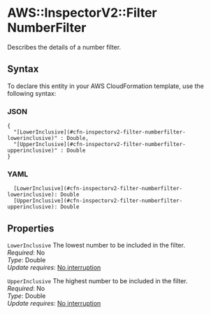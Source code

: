 # AWS::InspectorV2::Filter NumberFilter<a name="aws-properties-inspectorv2-filter-numberfilter"></a>

Describes the details of a number filter\.

## Syntax<a name="aws-properties-inspectorv2-filter-numberfilter-syntax"></a>

To declare this entity in your AWS CloudFormation template, use the following syntax:

### JSON<a name="aws-properties-inspectorv2-filter-numberfilter-syntax.json"></a>

```
{
  "[LowerInclusive](#cfn-inspectorv2-filter-numberfilter-lowerinclusive)" : Double,
  "[UpperInclusive](#cfn-inspectorv2-filter-numberfilter-upperinclusive)" : Double
}
```

### YAML<a name="aws-properties-inspectorv2-filter-numberfilter-syntax.yaml"></a>

```
  [LowerInclusive](#cfn-inspectorv2-filter-numberfilter-lowerinclusive): Double
  [UpperInclusive](#cfn-inspectorv2-filter-numberfilter-upperinclusive): Double
```

## Properties<a name="aws-properties-inspectorv2-filter-numberfilter-properties"></a>

`LowerInclusive`  <a name="cfn-inspectorv2-filter-numberfilter-lowerinclusive"></a>
The lowest number to be included in the filter\.  
*Required*: No  
*Type*: Double  
*Update requires*: [No interruption](https://docs.aws.amazon.com/AWSCloudFormation/latest/UserGuide/using-cfn-updating-stacks-update-behaviors.html#update-no-interrupt)

`UpperInclusive`  <a name="cfn-inspectorv2-filter-numberfilter-upperinclusive"></a>
The highest number to be included in the filter\.  
*Required*: No  
*Type*: Double  
*Update requires*: [No interruption](https://docs.aws.amazon.com/AWSCloudFormation/latest/UserGuide/using-cfn-updating-stacks-update-behaviors.html#update-no-interrupt)